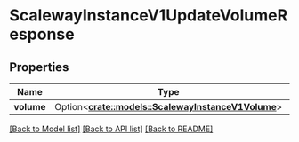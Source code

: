 # ScalewayInstanceV1UpdateVolumeResponse

## Properties

Name | Type | Description | Notes
------------ | ------------- | ------------- | -------------
**volume** | Option<[**crate::models::ScalewayInstanceV1Volume**](scaleway.instance.v1.Volume.md)> |  | [optional]

[[Back to Model list]](../README.md#documentation-for-models) [[Back to API list]](../README.md#documentation-for-api-endpoints) [[Back to README]](../README.md)


